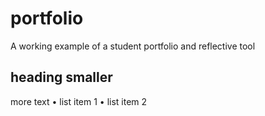 # portfolio
A working example of a student portfolio and reflective tool

## heading smaller
more text
• list item 1
• list item 2
